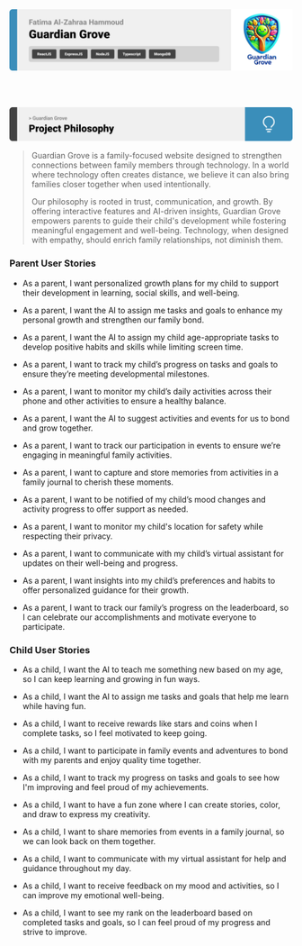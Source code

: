 <img src="./readme/title1.svg"/>

<br><br>

<!-- project philosophy -->
<img src="./readme/title2.svg"/>

> Guardian Grove is a family-focused website designed to strengthen connections between family members through technology. In a world where technology often creates distance, we believe it can also bring families closer together when used intentionally.
>
>Our philosophy is rooted in trust, communication, and growth. By offering interactive features and AI-driven insights, Guardian Grove empowers parents to guide their child's development while fostering meaningful engagement and well-being. Technology, when designed with empathy, should enrich family relationships, not diminish them.

### Parent User Stories

- As a parent, I want personalized growth plans for my child to support their development in learning, social skills, and well-being.

- As a parent, I want the AI to assign me tasks and goals to enhance my personal growth and strengthen our family bond.

- As a parent, I want the AI to assign my child age-appropriate tasks to develop positive habits and skills while limiting screen time.

- As a parent, I want to track my child’s progress on tasks and goals to ensure they’re meeting developmental milestones.

- As a parent, I want to monitor my child’s daily activities across their phone and other activities to ensure a healthy balance.

- As a parent, I want the AI to suggest activities and events for us to bond and grow together.

- As a parent, I want to track our participation in events to ensure we’re engaging in meaningful family activities.

- As a parent, I want to capture and store memories from activities in a family journal to cherish these moments.

- As a parent, I want to be notified of my child’s mood changes and activity progress to offer support as needed.

- As a parent, I want to monitor my child's location for safety while respecting their privacy.

- As a parent, I want to communicate with my child’s virtual assistant for updates on their well-being and progress.

- As a parent, I want insights into my child’s preferences and habits to offer personalized guidance for their growth.

- As a parent, I want to track our family’s progress on the leaderboard, so I can celebrate our accomplishments and motivate everyone to participate.

### Child User Stories

- As a child, I want the AI to teach me something new based on my age, so I can keep learning and growing in fun ways.

- As a child, I want the AI to assign me tasks and goals that help me learn while having fun.
- As a child, I want to receive rewards like stars and coins when I complete tasks, so I feel motivated to keep going.

- As a child, I want to participate in family events and adventures to bond with my parents and enjoy quality time together.

- As a child, I want to track my progress on tasks and goals to see how I'm improving and feel proud of my achievements.

- As a child, I want to have a fun zone where I can create stories, color, and draw to express my creativity.

- As a child, I want to share memories from events in a family journal, so we can look back on them together.

- As a child, I want to communicate with my virtual assistant for help and guidance throughout my day.

- As a child, I want to receive feedback on my mood and activities, so I can improve my emotional well-being.

- As a child, I want to see my rank on the leaderboard based on completed tasks and goals, so I can feel proud of my progress and strive to improve.
